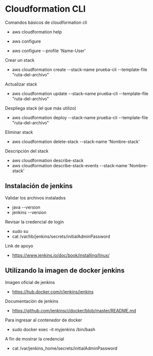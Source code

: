 # Cloudformation CLI

Comandos básicos de cloudformation cli

- aws cloudformation help
  
- aws configure

- aws configure --profile 'Name-User'

Crear un stack
- aws cloudformation create --stack-name prueba-cli --template-file "ruta-del-archivo"

Actualizar stack
- aws cloudformation update --stack-name prueba-cli --template-file "ruta-del-archivo"

Despliega stack (el que más utilizo)
- aws cloudformation deploy --stack-name prueba-cli --template-file "ruta-del-archivo"

Eliminar stack
- aws cloudformation delete-stack --stack-name 'Nombre-stack'

Descripción del stack
- aws cloudformation describe-stack
- aws cloudformation describe-stack-events --stack-name 'Nombre-stack'



## Instalación de jenkins

Validar los archivos instalados
- java --version
- jenkins --version

Revisar la credencial de login
- sudo su
- cat /var/lib/jenkins/secrets/initialAdminPassword

Link de apoyo
- https://www.jenkins.io/doc/book/installing/linux/


## Utilizando la imagen de docker jenkins 

Imagen oficial de jenkins 
- https://hub.docker.com/r/jenkins/jenkins

Documentación de jenkins
- https://github.com/jenkinsci/docker/blob/master/README.md

Para ingresar al contenedor de docker
- sudo docker exec -it myjenkins /bin/bash

A fin de mostrar la credencial
- cat /var/jenkins_home/secrets/initialAdminPassword